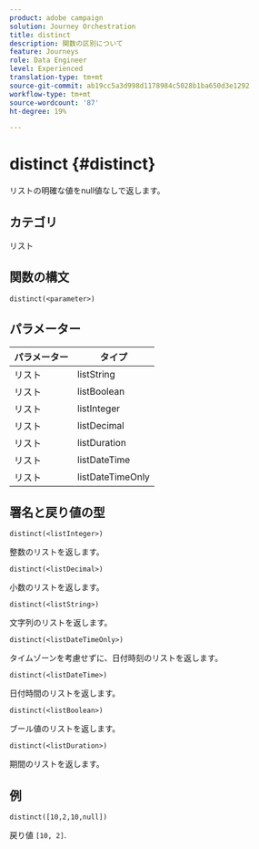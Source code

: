 ```yaml
---
product: adobe campaign
solution: Journey Orchestration
title: distinct
description: 関数の区別について
feature: Journeys
role: Data Engineer
level: Experienced
translation-type: tm+mt
source-git-commit: ab19cc5a3d998d1178984c5028b1ba650d3e1292
workflow-type: tm+mt
source-wordcount: '87'
ht-degree: 19%

---
```



# distinct {#distinct}

リストの明確な値をnull値なしで返します。

## カテゴリ

リスト

## 関数の構文

`distinct(<parameter>)`

## パラメーター

| パラメーター | タイプ |
|-----------|------------------|
| リスト | listString |
| リスト | listBoolean |
| リスト | listInteger |
| リスト | listDecimal |
| リスト | listDuration |
| リスト | listDateTime |
| リスト | listDateTimeOnly |

## 署名と戻り値の型

`distinct(<listInteger>)`

整数のリストを返します。

`distinct(<listDecimal>)`

小数のリストを返します。

`distinct(<listString>)`

文字列のリストを返します。

`distinct(<listDateTimeOnly>)`

タイムゾーンを考慮せずに、日付時刻のリストを返します。

`distinct(<listDateTime>)`

日付時間のリストを返します。

`distinct(<listBoolean>)`

ブール値のリストを返します。

`distinct(<listDuration>)`

期間のリストを返します。

## 例

`distinct([10,2,10,null])`

戻り値 `[10, 2]`.
